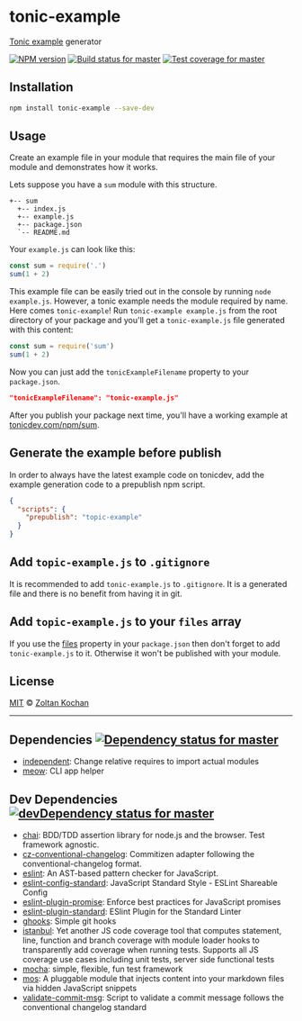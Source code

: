 <!--@'# ' + package.name-->
# tonic-example
<!--/@-->

[Tonic example](https://tonicdev.com/) generator

<!--@shields.flatSquare('npm', 'travis', 'coveralls')-->
[![NPM version](https://img.shields.io/npm/v/tonic-example.svg?style=flat-square)](https://www.npmjs.com/package/tonic-example)
[![Build status for master](https://img.shields.io/travis/zkochan/tonic-example/master.svg?style=flat-square)](https://travis-ci.org/zkochan/tonic-example)
[![Test coverage for master](https://img.shields.io/coveralls/zkochan/tonic-example/master.svg?style=flat-square)](https://coveralls.io/r/zkochan/tonic-example?branch=master)
<!--/@-->

## Installation

```sh
npm install tonic-example --save-dev
```

## Usage

Create an example file in your module that requires the main file of your module and demonstrates how it works.

Lets suppose you have a `sum` module with this structure.

    +-- sum
      +-- index.js
      +-- example.js
      +-- package.json
      `-- README.md

Your `example.js` can look like this:

```js
const sum = require('.')
sum(1 + 2)
```

This example file can be easily tried out in the console by running `node example.js`. However, a tonic example needs the module required by name. Here comes `tonic-example`! Run `tonic-example example.js` from the root directory of your package and you'll get a `tonic-example.js` file generated with this content:

```js
const sum = require('sum')
sum(1 + 2)
```

Now you can just add the `tonicExampleFilename` property to your `package.json`.

```json
"tonicExampleFilename": "tonic-example.js"
```

After you publish your package next time, you'll have a working example at [tonicdev.com/npm/sum](https://tonicdev.com/npm/sum).

## Generate the example before publish

In order to always have the latest example code on tonicdev, add the example generation code to a prepublish npm script.

```json
{
  "scripts": {
    "prepublish": "topic-example"
  }
}
```

## Add `topic-example.js` to `.gitignore`

It is recommended to add `tonic-example.js` to `.gitignore`. It is a generated file and there is no benefit from having it in git.

## Add `topic-example.js` to your `files` array

If you use the [files](https://docs.npmjs.com/files/package.json#files) property in your `package.json` then don't forget to add `tonic-example.js` to it. Otherwise it won't be published with your module.

<!--@license()-->
## License

[MIT](./LICENSE) © [Zoltan Kochan](http://kochan.io)
<!--/@-->

* * *

<!--@dependencies({ shield: 'flat-square' })-->
## Dependencies [![Dependency status for master](https://img.shields.io/david/zkochan/tonic-example/master.svg?style=flat-square)](https://david-dm.org/zkochan/tonic-example/master)

- [independent](https://github.com/zkochan/independent): Change relative requires to import actual modules
- [meow](https://github.com/sindresorhus/meow): CLI app helper

<!--/@-->

<!--@devDependencies({ shield: 'flat-square' })-->
## Dev Dependencies [![devDependency status for master](https://img.shields.io/david/dev/zkochan/tonic-example/master.svg?style=flat-square)](https://david-dm.org/zkochan/tonic-example/master#info=devDependencies)

- [chai](https://github.com/chaijs/chai): BDD/TDD assertion library for node.js and the browser. Test framework agnostic.
- [cz-conventional-changelog](https://github.com/commitizen/cz-conventional-changelog): Commitizen adapter following the conventional-changelog format.
- [eslint](https://github.com/eslint/eslint): An AST-based pattern checker for JavaScript.
- [eslint-config-standard](https://github.com/feross/eslint-config-standard): JavaScript Standard Style - ESLint Shareable Config
- [eslint-plugin-promise](https://github.com/xjamundx/eslint-plugin-promise): Enforce best practices for JavaScript promises
- [eslint-plugin-standard](https://github.com/xjamundx/eslint-plugin-standard): ESlint Plugin for the Standard Linter
- [ghooks](https://github.com/gtramontina/ghooks): Simple git hooks
- [istanbul](https://github.com/gotwarlost/istanbul): Yet another JS code coverage tool that computes statement, line, function and branch coverage with module loader hooks to transparently add coverage when running tests. Supports all JS coverage use cases including unit tests, server side functional tests
- [mocha](https://github.com/mochajs/mocha): simple, flexible, fun test framework
- [mos](https://github.com/zkochan/mos): A pluggable module that injects content into your markdown files via hidden JavaScript snippets
- [validate-commit-msg](https://github.com/kentcdodds/validate-commit-msg): Script to validate a commit message follows the conventional changelog standard

<!--/@-->
